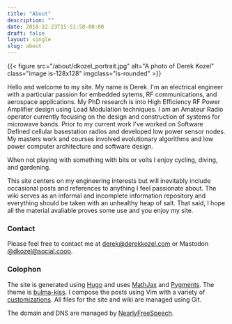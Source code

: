 ```yaml
---
title: "About"
description: ""
date: 2018-12-23T15:51:58-00:00
draft: false
layout: single 
slug: about 
---
```


{{< figure src="/about/dkozel_portrait.jpg" alt="A photo of Derek Kozel" class="image is-128x128" imgclass="is-rounded" >}}

Hello and welcome to my site. My name is Derek. I'm an electrical engineer with a particular passion for embedded sytems, RF communications, and aerospace applications. My PhD research is into High Efficiency RF Power Amplifier design using Load Modulation techniques. I am an Amateur Radio operator currently focusing on the design and construction of systems for microwave bands. Prior to my current work I've worked on Software Defined cellular basestation radios and developed low power sensor nodes. My masters work and courses involved evolutionary algorithms and low power computer architecture and software design.

When not playing with something with bits or volts I enjoy cycling, diving, and gardening.

This site centers on my engineering interests but will inevitably include occasional posts and references to anything I feel passionate about. The wiki serves as an informal and incomplete information repository and everything should be taken with an unhealthy heap of salt. That said, I hope all the material avaliable proves some use and you enjoy my site.

### Contact

Please feel free to contact me at [derek@derekkozel.com](mailto:derek@derekkozel.com) or Mastodon [@dkozel@social.coop](http://social.coop/@dkozel).

### Colophon

The site is generated using [Hugo](http://gohugo.io/) and uses [MathJax](https://www.mathjax.org/) and [Pygments](http://pygments.org/). The theme is [bulma-kiss](https://github.com/dkozel/hugo-bulma-kiss). I compose the posts using Vim with a variety of [customizations](https://github.com/dkozel/vimfiles). All files for the site and wiki are managed using Git.

The domain and DNS are managed by [NearlyFreeSpeech](https://www.nearlyfreespeech.net/).


